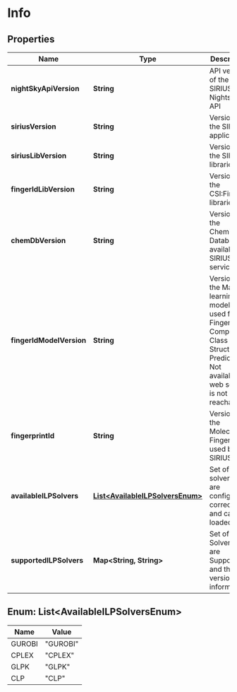 

# Info



## Properties

| Name | Type | Description | Notes |
|------------ | ------------- | ------------- | -------------|
|**nightSkyApiVersion** | **String** | API version of the SIRIUS Nightsky API |  [optional] |
|**siriusVersion** | **String** | Version of the SIRIUS application |  [optional] |
|**siriusLibVersion** | **String** | Version of the SIRIUS libraries |  [optional] |
|**fingerIdLibVersion** | **String** | Version of the CSI:FingerID libraries |  [optional] |
|**chemDbVersion** | **String** | Version of the Chemical Database available via SIRIUS web services |  [optional] |
|**fingerIdModelVersion** | **String** | Version of the Machine learning models used for Fingerprint, Compound Class and Structure Prediction  Not available if web service is not reachable. |  [optional] |
|**fingerprintId** | **String** | Version of the Molecular Fingerprint used by SIRIUS |  [optional] |
|**availableILPSolvers** | [**List&lt;AvailableILPSolversEnum&gt;**](#List&lt;AvailableILPSolversEnum&gt;) | Set of solvers that are configured correctly and can be loaded |  |
|**supportedILPSolvers** | **Map&lt;String, String&gt;** | Set of ILP Solvers that are Supported and their version information |  |



## Enum: List&lt;AvailableILPSolversEnum&gt;

| Name | Value |
|---- | -----|
| GUROBI | &quot;GUROBI&quot; |
| CPLEX | &quot;CPLEX&quot; |
| GLPK | &quot;GLPK&quot; |
| CLP | &quot;CLP&quot; |



